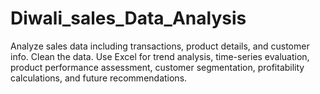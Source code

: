 # Diwali_sales_Data_Analysis
Analyze sales data including transactions, product details, and customer info. Clean the data. Use Excel for trend analysis, time-series evaluation, product performance assessment, customer segmentation, profitability calculations, and future recommendations.
